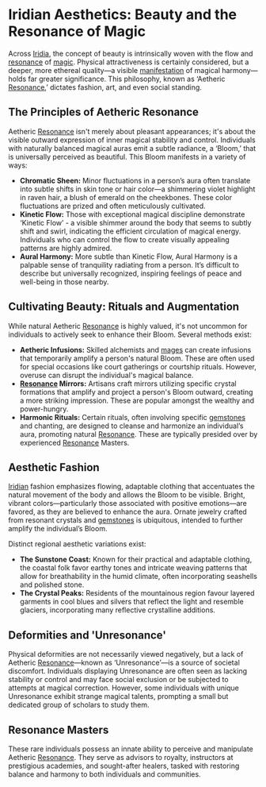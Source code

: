 # Iridian Aesthetics: Beauty and the Resonance of Magic

Across [Iridia](/geography/world/iridia.md), the concept of beauty is intrinsically woven with the flow and [resonance](/raw/20250501/resonance/resonance.md) of [magic](/structure/mechanic/magic.md). Physical attractiveness is certainly considered, but a deeper, more ethereal quality—a visible [manifestation](/structure/chronological/event/manifestation.md) of magical harmony—holds far greater significance. This philosophy, known as ‘Aetheric [Resonance](/raw/20250504/cataclysm/resonance.md),’ dictates fashion, art, and even social standing.

## The Principles of Aetheric Resonance

Aetheric [Resonance](/raw/20250501/resonance/resonance.md) isn't merely about pleasant appearances; it's about the visible outward expression of inner magical stability and control. Individuals with naturally balanced magical auras emit a subtle radiance, a ‘Bloom,’ that is universally perceived as beautiful. This Bloom manifests in a variety of ways:

*   **Chromatic Sheen:** Minor fluctuations in a person’s aura often translate into subtle shifts in skin tone or hair color—a shimmering violet highlight in raven hair, a blush of emerald on the cheekbones. These color fluctuations are prized and often meticulously cultivated.
*   **Kinetic Flow:** Those with exceptional magical discipline demonstrate ‘Kinetic Flow’ - a visible shimmer around the body that seems to subtly shift and swirl, indicating the efficient circulation of magical energy.  Individuals who can control the flow to create visually appealing patterns are highly admired.
*   **Aural Harmony:** More subtle than Kinetic Flow, Aural Harmony is a palpable sense of tranquility radiating from a person. It’s difficult to describe but universally recognized, inspiring feelings of peace and well-being in those nearby.

## Cultivating Beauty: Rituals and Augmentation

While natural Aetheric [Resonance](/raw/20250501/resonance/resonance.md) is highly valued, it's not uncommon for individuals to actively seek to enhance their Bloom. Several methods exist:

*   **Aetheric Infusions:** Skilled alchemists and [mages](/raw/20250504/mage/mages.md) can create infusions that temporarily amplify a person's natural Bloom. These are often used for special occasions like court gatherings or courtship rituals. However, overuse can disrupt the individual's magical balance.
*   **[Resonance](/raw/20250501/resonance/resonance.md) Mirrors:** Artisans craft mirrors utilizing specific crystal formations that amplify and project a person's Bloom outward, creating a more striking impression. These are popular amongst the wealthy and power-hungry.
*   **Harmonic Rituals:** Certain rituals, often involving specific [gemstones](/raw/20250504/gem/gemstones.md) and chanting, are designed to cleanse and harmonize an individual’s aura, promoting natural [Resonance](/raw/20250501/resonance/resonance.md). These are typically presided over by experienced [Resonance](/raw/20250504/cataclysm/resonance.md) Masters.

## Aesthetic Fashion

[Iridian](/being/species/iridian.md) fashion emphasizes flowing, adaptable clothing that accentuates the natural movement of the body and allows the Bloom to be visible. Bright, vibrant colors—particularly those associated with positive emotions—are favored, as they are believed to enhance the aura.  Ornate jewelry crafted from resonant crystals and [gemstones](/raw/20250504/gem/gemstones.md) is ubiquitous, intended to further amplify the individual’s Bloom.  

Distinct regional aesthetic variations exist:

*   **The Sunstone Coast:** Known for their practical and adaptable clothing, the coastal folk favor earthy tones and intricate weaving patterns that allow for breathability in the humid climate, often incorporating seashells and polished stone.
*   **The Crystal Peaks:** Residents of the mountainous region favour layered garments in cool blues and silvers that reflect the light and resemble glaciers, incorporating many reflective crystalline additions.

## Deformities and 'Unresonance'

Physical deformities are not necessarily viewed negatively, but a lack of Aetheric [Resonance](/raw/20250501/resonance/resonance.md)—known as ‘Unresonance’—is a source of societal discomfort. Individuals displaying Unresonance are often seen as lacking stability or control and may face social exclusion or be subjected to attempts at magical correction. However, some individuals with unique Unresonance exhibit strange magical talents, prompting a small but dedicated group of scholars to study them.

## Resonance Masters

These rare individuals possess an innate ability to perceive and manipulate Aetheric [Resonance](/raw/20250501/resonance/resonance.md). They serve as advisors to royalty, instructors at prestigious academies, and sought-after healers, tasked with restoring balance and harmony to both individuals and communities.
